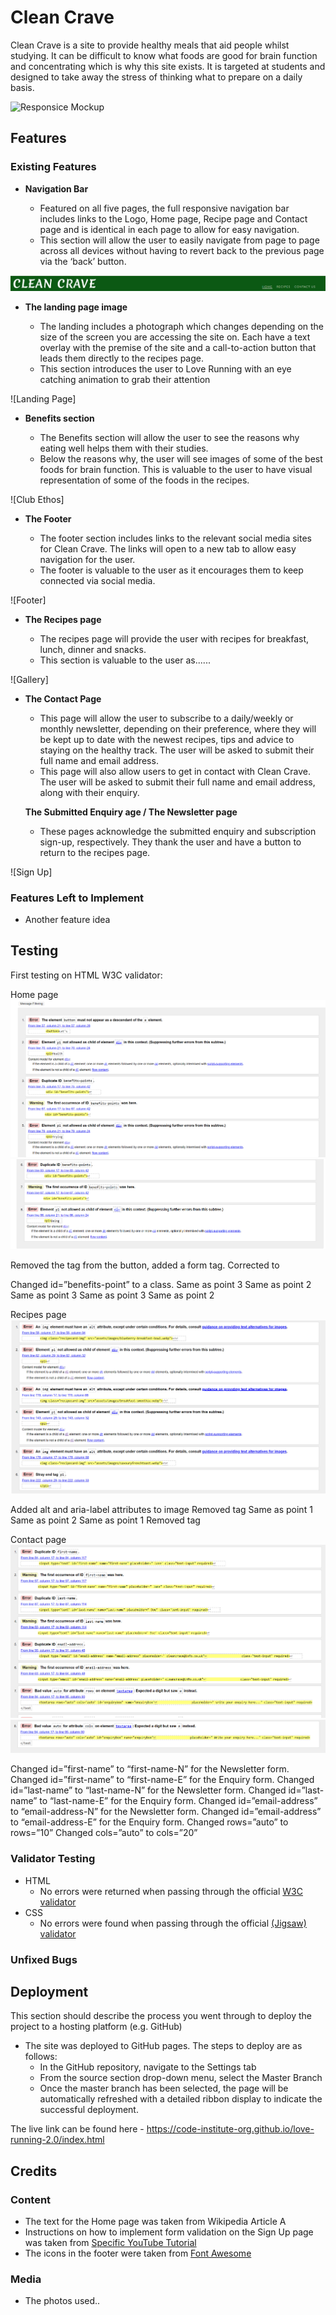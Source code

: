 # Clean Crave

Clean Crave is a site to provide healthy meals that aid people whilst studying. It can be difficult to know what foods are good for brain function and concentrating which is why this site exists. It is targeted at students and designed to take away the stress of thinking what to prepare on a daily basis.

![Responsice Mockup](https://github.com/lucyrush/readme-template/blob/master/media/love_running_mockup.png)

## Features 


### Existing Features

- __Navigation Bar__

  - Featured on all five pages, the full responsive navigation bar includes links to the Logo, Home page, Recipe page and Contact page and is identical in each page to allow for easy navigation.
  - This section will allow the user to easily navigate from page to page across all devices without having to revert back to the previous page via the ‘back’ button. 

![Nav Bar](https://github.com/bpstephanie/Clean_Crave/blob/main/media/site-screenshots/navbar_desktop.png)

- __The landing page image__

  - The landing includes a photograph which changes depending on the size of the screen you are accessing the site on. Each have a text overlay with the premise of the site and a call-to-action button that leads them directly to the recipes page. 
  - This section introduces the user to Love Running with an eye catching animation to grab their attention

![Landing Page]

- __Benefits section__

  - The Benefits section will allow the user to see the reasons why eating well helps them with their studies.
  - Below the reasons why, the user will see images of some of the best foods for brain function. This is valuable to the user to have visual representation of some of the foods in the recipes. 

![Club Ethos]

- __The Footer__ 

  - The footer section includes links to the relevant social media sites for Clean Crave. The links will open to a new tab to allow easy navigation for the user. 
  - The footer is valuable to the user as it encourages them to keep connected via social media.

![Footer]

- __The Recipes page__

  - The recipes page will provide the user with recipes for breakfast, lunch, dinner and snacks. 
  - This section is valuable to the user as...... 

![Gallery]

- __The Contact Page__

  - This page will allow the user to subscribe to a daily/weekly or monthly newsletter, depending on their preference, where they will be kept up to date with the newest recipes, tips and advice to staying on the healthy track. The user will be asked to submit their full name and email address. 
  - This page will also allow users to get in contact with Clean Crave. The user will be asked to submit their full name and email address, along with their enquiry.

  __The Submitted Enquiry age / The Newsletter page__
  
  - These pages acknowledge the submitted enquiry and subscription sign-up, respectively. They thank the user and have a button to return to the recipes page.

![Sign Up]

### Features Left to Implement

- Another feature idea

## Testing 

First testing on HTML W3C validator:

Home page 
![index.html validator testing](https://github.com/bpstephanie/Clean_Crave/blob/main/media/W3C-screenshots/html-home-page-1.png)
![index.html validator testing cont..](https://github.com/bpstephanie/Clean_Crave/blob/main/media/W3C-screenshots/html-home-page-1.2.png)

Removed the <a> tag from the button, added a form tag.
Corrected <p1> to <p>
Changed id=”benefits-point” to a class.
Same as point 3
Same as point 2
Same as point 3
Same as point 3
Same as point 2

Recipes page
![recipes.html validator testing](https://github.com/bpstephanie/Clean_Crave/blob/main/media/W3C-screenshots/html-recipe-page-1.png)

Added alt and aria-label attributes to image
Removed <p1> tag
Same as point 1
Same as point 2
Same as point 1
Removed </p1> tag

Contact page
![contact.html validator testing](https://github.com/bpstephanie/Clean_Crave/blob/main/media/W3C-screenshots/html-contact-page-1.png)
![contact.html validator testing cont..](https://github.com/bpstephanie/Clean_Crave/blob/main/media/W3C-screenshots/html-contact-page-1.2.png)

Changed id=”first-name” to “first-name-N” for the Newsletter form.
Changed id=”first-name” to “first-name-E” for the Enquiry form.
Changed id=”last-name” to “last-name-N” for the Newsletter form.
Changed id=”last-name” to “last-name-E” for the Enquiry form.
Changed id=”email-address” to “email-address-N” for the Newsletter form.
Changed id=”email-address” to “email-address-E” for the Enquiry form.
Changed rows=”auto” to rows=”10”
Changed cols=”auto” to cols=”20”




### Validator Testing 

- HTML
  - No errors were returned when passing through the official [W3C validator](https://validator.w3.org/nu/?doc=https%3A%2F%2Fcode-institute-org.github.io%2Flove-running-2.0%2Findex.html)
- CSS
  - No errors were found when passing through the official [(Jigsaw) validator](https://jigsaw.w3.org/css-validator/validator?uri=https%3A%2F%2Fvalidator.w3.org%2Fnu%2F%3Fdoc%3Dhttps%253A%252F%252Fcode-institute-org.github.io%252Flove-running-2.0%252Findex.html&profile=css3svg&usermedium=all&warning=1&vextwarning=&lang=en#css)

### Unfixed Bugs

## Deployment

This section should describe the process you went through to deploy the project to a hosting platform (e.g. GitHub) 

- The site was deployed to GitHub pages. The steps to deploy are as follows: 
  - In the GitHub repository, navigate to the Settings tab 
  - From the source section drop-down menu, select the Master Branch
  - Once the master branch has been selected, the page will be automatically refreshed with a detailed ribbon display to indicate the successful deployment. 

The live link can be found here - https://code-institute-org.github.io/love-running-2.0/index.html 


## Credits 

### Content 

- The text for the Home page was taken from Wikipedia Article A
- Instructions on how to implement form validation on the Sign Up page was taken from [Specific YouTube Tutorial](https://www.youtube.com/)
- The icons in the footer were taken from [Font Awesome](https://fontawesome.com/)

### Media

- The photos used..
